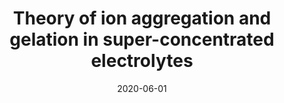 ---
title: "Theory of ion aggregation and gelation in super-concentrated electrolytes"
collection: publications
permalink: /publication/2020-06-01-Theory-of-ion-aggregation-and-gelation-in-super-concentrated-electrolytes
date: 2020-06-01
venue: 'The Journal of Chemical Physics'
paperurl: 'http://dx.doi.org/10.1063/5.0006197'
citation: 'Michael McEldrew, Zachary Goodwin, <strong>Sheng Bi</strong>, Martin Bazant, Alexei Kornyshev&quot;Theory of ion aggregation and gelation in super-concentrated electrolytes.&quot; The Journal of Chemical Physics, 2020.'
---